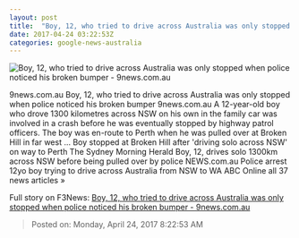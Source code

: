 ```yaml
---
layout: post
title:  "Boy, 12, who tried to drive across Australia was only stopped when police noticed his broken bumper - 9news.com.au"
date: 2017-04-24 03:22:53Z
categories: google-news-australia
---
```


![Boy, 12, who tried to drive across Australia was only stopped when police noticed his broken bumper - 9news.com.au](http://prod.static9.net.au/_/media/2017/04/24/170424_raw_brokenhill.ashx)

9news.com.au Boy, 12, who tried to drive across Australia was only stopped when police noticed his broken bumper 9news.com.au A 12-year-old boy who drove 1300 kilometres across NSW on his own in the family car was involved in a crash before he was eventually stopped by highway patrol officers. The boy was en-route to Perth when he was pulled over at Broken Hill in far west ... Boy stopped at Broken Hill after 'driving solo across NSW' on way to Perth The Sydney Morning Herald Boy, 12, drives solo 1300km across NSW before being pulled over by police NEWS.com.au Police arrest 12yo boy trying to drive across Australia from NSW to WA ABC Online all 37 news articles »


Full story on F3News: [Boy, 12, who tried to drive across Australia was only stopped when police noticed his broken bumper - 9news.com.au](http://www.f3nws.com/n/AfXPE)

> Posted on: Monday, April 24, 2017 8:22:53 AM
